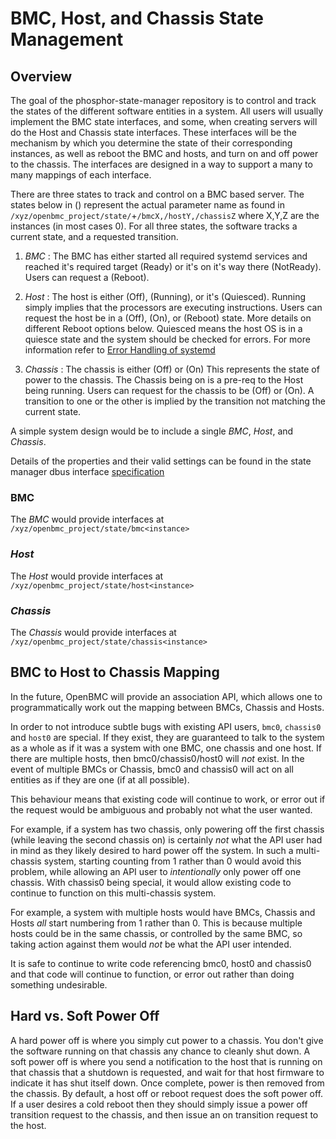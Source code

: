 # BMC, Host, and Chassis State Management

## Overview

The goal of the phosphor-state-manager repository is to control and track the
states of the different software entities in a system.  All users will usually
implement the BMC state interfaces, and some, when creating servers will do the
Host and Chassis state interfaces.  These interfaces will be the mechanism by
which you determine the state of their corresponding instances, as well as
reboot the BMC and hosts, and turn on and off power to the chassis.  The
interfaces are designed in a way to support a many to many mappings of each
interface.

There are three states to track and control on a BMC based server.  The states
below in () represent the actual parameter name as found in
`/xyz/openbmc_project/state/`+`/bmcX,/hostY,/chassisZ` where X,Y,Z are the
instances (in most cases 0).  For all three states, the software tracks a
current state, and a requested transition.

1. *BMC* : The BMC has either started all required systemd services and reached
it's required target (Ready) or it's on it's way there (NotReady).  Users can
request a (Reboot).

2. *Host* : The host is either (Off), (Running), or it's (Quiesced).
Running simply implies that the processors are executing instructions.  Users
can request the host be in a (Off), (On), or (Reboot) state.  More details on
different Reboot options below.
Quiesced means the host OS is in a quiesce state and the system should be
checked for errors. For more information refer to
[Error Handling of systemd](https://github.com/openbmc/docs/blob/master/openbmc-systemd.md#error-handling-of-systemd)

3. *Chassis* : The chassis is either (Off) or (On)
This represents the state of power to the chassis.  The Chassis being on
is a pre-req to the Host being running.  Users can request for the chassis to be
(Off) or (On).  A transition to one or the other is implied by the transition
not matching the current state.

A simple system design would be to include a single *BMC*, *Host*, and
*Chassis*.

Details of the properties and their valid settings can be found in the state
manager dbus interface [specification](https://github.com/openbmc/phosphor-dbus-interfaces/tree/master/xyz/openbmc_project/State/)

### BMC

The *BMC* would provide interfaces at
`/xyz/openbmc_project/state/bmc<instance>`

### *Host*

The *Host* would provide interfaces at
`/xyz/openbmc_project/state/host<instance>`

### *Chassis*

The *Chassis* would provide interfaces at
`/xyz/openbmc_project/state/chassis<instance>`

## BMC to Host to Chassis Mapping

In the future, OpenBMC will provide an association API, which allows one
to programmatically work out the mapping between BMCs, Chassis and Hosts.

In order to not introduce subtle bugs with existing API users, `bmc0`,
`chassis0` and `host0` are special. If they exist, they are guaranteed to talk
to the system as a whole as if it was a system with one BMC, one chassis and
one host. If there are multiple hosts, then bmc0/chassis0/host0
will *not* exist. In the event of multiple BMCs or Chassis, bmc0 and chassis0
will act on all entities as if they are one (if at all possible).

This behaviour means that existing code will continue to work, or error out
if the request would be ambiguous and probably not what the user wanted.

For example, if a system has two chassis, only powering off the first chassis
(while leaving the second chassis on) is certainly *not* what the API user had
in mind as they likely desired to hard power off the system. In such a
multi-chassis system, starting counting from 1 rather than 0 would avoid this
problem, while allowing an API user to *intentionally* only power off one
chassis. With chassis0 being special, it would allow existing code to continue
to function on this multi-chassis system.

For example, a system with multiple hosts would have BMCs, Chassis and Hosts
*all* start numbering from 1 rather than 0. This is because multiple hosts
could be in the same chassis, or controlled by the same BMC, so taking action
against them would *not* be what the API user intended.

It is safe to continue to write code referencing bmc0, host0 and
chassis0 and that code will continue to function, or error out rather than
doing something undesirable.

## Hard vs. Soft Power Off

A hard power off is where you simply cut power to a chassis.  You don't give
the software running on that chassis any chance to cleanly shut down.
A soft power off is where you send a notification to the host that is running
on that chassis that a shutdown is requested, and wait for that host firmware
to indicate it has shut itself down.  Once complete, power is then removed
from the chassis. By default, a host off or reboot request does the soft
power off.  If a user desires a cold reboot then they should simply issue a
power off transition request to the chassis, and then issue an on transition
request to the host.
